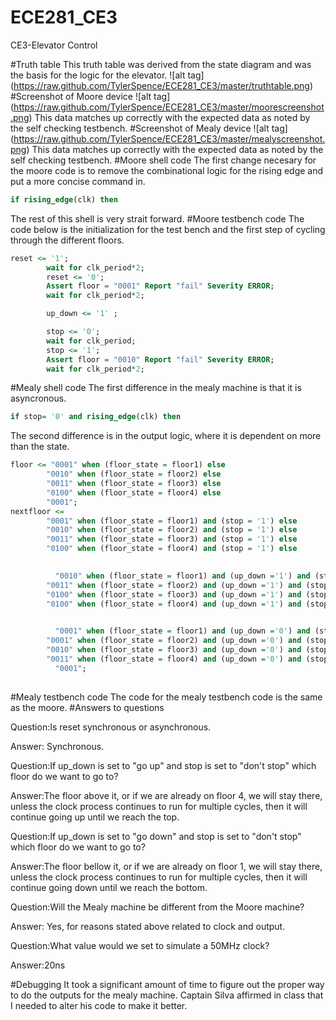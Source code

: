 ECE281_CE3
==========

CE3-Elevator Control


#Truth table
This truth table was derived from the state diagram and was the basis for the logic for the elevator.
![alt tag] (https://raw.github.com/TylerSpence/ECE281_CE3/master/truthtable.png)
#Screenshot of Moore device
![alt tag] (https://raw.github.com/TylerSpence/ECE281_CE3/master/moorescreenshot.png)
This data matches up correctly with the expected data as noted by the self checking testbench. 
#Screenshot of Mealy device
![alt tag] (https://raw.github.com/TylerSpence/ECE281_CE3/master/mealyscreenshot.png)
This data matches up correctly with the expected data as noted by the self checking testbench. 
#Moore shell code
The first change necesary for the moore code is to remove the combinational logic for the rising edge and put a more concise command in.
```vhdl
if rising_edge(clk) then
```
The rest of this shell is very strait forward.
#Moore testbench code
The code below is the initialization for the test bench and the first step of cycling through the different floors.
```vhdl
reset <= '1';
		wait for clk_period*2;
		reset <= '0';
		Assert floor = "0001" Report "fail" Severity ERROR;
		wait for clk_period*2;

		up_down <= '1' ;

		stop <= '0';
		wait for clk_period;
		stop <= '1';
		Assert floor = "0010" Report "fail" Severity ERROR;
		wait for clk_period*2;
```		
#Mealy shell code
The first difference in the mealy machine is that it is asyncronous.
```vhdl
if stop= '0' and rising_edge(clk) then
```
The second difference is in the output logic, where it is dependent on more than the state.
```vhdl
floor <= "0001" when (floor_state = floor1) else
        "0010" when (floor_state = floor2) else
        "0011" when (floor_state = floor3) else
        "0100" when (floor_state = floor4) else
        "0001";
nextfloor <= 	
        "0001" when (floor_state = floor1) and (stop = '1') else
        "0010" when (floor_state = floor2) and (stop = '1') else
        "0011" when (floor_state = floor3) and (stop = '1') else
        "0100" when (floor_state = floor4) and (stop = '1') else
        

		  "0010" when (floor_state = floor1) and (up_down ='1') and (stop = '0') else
        "0011" when (floor_state = floor2) and (up_down ='1') and (stop = '0') else
        "0100" when (floor_state = floor3) and (up_down ='1') and (stop = '0') else
        "0100" when (floor_state = floor4) and (up_down ='1') and (stop = '0') else
       

		  "0001" when (floor_state = floor1) and (up_down ='0') and (stop = '0') else
        "0001" when (floor_state = floor2) and (up_down ='0') and (stop = '0') else
        "0010" when (floor_state = floor3) and (up_down ='0') and (stop = '0') else
        "0011" when (floor_state = floor4) and (up_down ='0') and (stop = '0') else
		  "0001";
       
```       
#Mealy testbench code
The code for the mealy testbench code is the same as the moore.
#Answers to questions

Question:Is reset synchronous or asynchronous.

Answer: Synchronous.

Question:If up_down is set to "go up" and stop is set to "don't stop" which floor do we want to go to?

Answer:The floor above it, or if we are already on floor 4, we will stay there, unless the clock process continues to run for multiple cycles, then it will continue going up until we reach the top.

Question:If up_down is set to "go down" and stop is set to "don't stop" which floor do we want to go to?

Answer:The floor bellow it, or if we are already on floor 1, we will stay there, unless the clock process continues to run for multiple cycles, then it will continue going down until we reach the bottom.

Question:Will the Mealy machine be different from the Moore machine?

Answer: Yes, for reasons stated above related to clock and output.

Question:What value would we set to simulate a 50MHz clock?

Answer:20ns

#Debugging
It took a significant amount of time to figure out the proper way to do the outputs for the mealy machine.
Captain Silva affirmed in class that I needed to alter his code to make it better.
